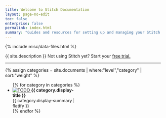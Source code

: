 ```yaml
---
title: Welcome to Stitch Documentation
layout: page-no-edit
toc: false
enterprise: false
permalink: index.html
summary: "Guides and resources for setting up and managing your Stitch data pipeline."
---
```

{% include misc/data-files.html %}

<p class="intro">{{ site.description }} Not using Stitch yet? Start your <a href="https://www.stitchdata.com/signup/">free trial.</a></p> 
<hr />

{% assign categories = site.documents | where:"level","category" | sort:"weight" %}

<ul class="tiles">
{% for category in categories %}
	<li style="width: 45%">
		<a href="{{ site.baseurl | append: category.url }}">
			<img src="{{ site.baseurl }}/images/icons/{{ category.icon }}.svg" style="max-height: 60px;" alt="TODO">
		</a>
		<strong>{{ category.display-title }}</strong><br>
		{{ category.display-summary | flatify }}
	</li>
{% endfor %} 
</ul>